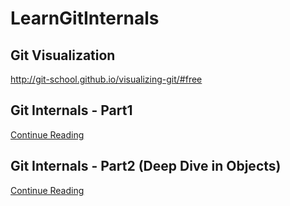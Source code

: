 # LearnGitInternals

## Git Visualization
http://git-school.github.io/visualizing-git/#free

## Git Internals - Part1
[Continue Reading](https://github.com/codophilic/LearnGitInternals/blob/main/Notes.md)

## Git Internals - Part2 (Deep Dive in Objects)
[Continue Reading](https://github.com/codophilic/LearnGitInternals/blob/main/Notes2.md)